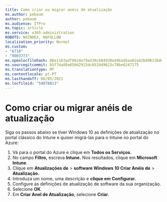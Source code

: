 ```yaml
---
title: Como criar ou migrar anéis de atualização
ms.author: pebaum
author: pebaum
ms.audience: ITPro
ms.topic: article
ms.service: o365-administration
ROBOTS: NOINDEX, NOFOLLOW
localization_priority: Normal
ms.custom:
- "6718"
- "9003773"
ms.openlocfilehash: 08e1163adf8624e79a430cb84938ed4ba5baa82e42bd9612bde8ad18efd0b3cb
ms.sourcegitcommit: b5f7da89a650d2915dc652449623c78be6247175
ms.translationtype: MT
ms.contentlocale: pt-PT
ms.lasthandoff: 08/05/2021
ms.locfileid: "54078813"
---
```

# <a name="how-to-create-or-migrate-update-rings"></a>Como criar ou migrar anéis de atualização

Siga os passos abaixo se tiver Windows 10 as definições de atualização no portal clássico do Intune e quiser migrá-las para o Intune no portal do Azure:

1. Vá para o portal do Azure e clique em **Todos os Serviços.**
2. No campo **Filtro,** escreva **Intune.** Nos resultados, clique em **Microsoft Intune**.
3. Clique em **Atualizações de**  >  **software Windows 10 Criar Anéis de**  >  **Atualização.**
4. Introduza um nome, uma descrição e **clique em Configurar.**
5. Configure as definições de atualização de software da sua organização.
6. Selecione **OK**.
7. Em **Criar Anel de Atualização**, selecione **Criar**.
